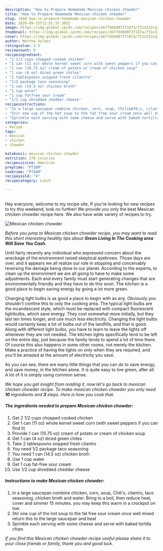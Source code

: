```yaml
---
description: "How to Prepare Homemade Mexican chicken chowder"
title: "How to Prepare Homemade Mexican chicken chowder"
slug: 1948-how-to-prepare-homemade-mexican-chicken-chowder
date: 2020-09-15T12:51:37.385Z
image: https://img-global.cpcdn.com/recipes/ebf7dddd073f187a/751x532cq70/mexican-chicken-chowder-recipe-main-photo.jpg
thumbnail: https://img-global.cpcdn.com/recipes/ebf7dddd073f187a/751x532cq70/mexican-chicken-chowder-recipe-main-photo.jpg
cover: https://img-global.cpcdn.com/recipes/ebf7dddd073f187a/751x532cq70/mexican-chicken-chowder-recipe-main-photo.jpg
author: Martha Valdez
ratingvalue: 3.3
reviewcount: 8
recipeingredient:
- "2 1/2 cups chopped cooked chicken"
- "1 can (11 oz) whole kernel sweet corn with sweet peppers if you can find it"
- "1 can (10.75 oz) cream of potato or cream of chicken soup"
- "1 can (4 oz) diced green chiles"
- "2 tablespoons snipped fresh cilantro"
- "1/2 package taco seasoning"
- "1 can (14.5 oz) chicken broth"
- "1 cup water"
- "1 cup fatfree sour cream"
- "1/2 cup shredded cheddar cheese"
recipeinstructions:
- "In a large saucepan combine chicken, corn, soup, Chili&#39;s, cilantro, taco seasoning, chicken broth and water. Bring to a boil, then reduce heat, cover and simmer 15 minutes. you may keep this warm in a crockpot on low."
- "Stir one cup of the hot soup to the fat free sour cream once well mixed return this to the large saucepan and heat"
- "Sprinkle each serving with some cheese and serve with baked tortilla chips"
categories:
- Recipe
tags:
- mexican
- chicken
- chowder

katakunci: mexican chicken chowder 
nutrition: 270 calories
recipecuisine: American
preptime: "PT38M"
cooktime: "PT58M"
recipeyield: "4"
recipecategory: Lunch

---
```

<br>
Hey everyone, welcome to my recipe site, If you're looking for new recipes to try this weekend, look no further! We provide you only the best Mexican chicken chowder recipe here. We also have wide variety of recipes to try.
<br>


![Mexican chicken chowder](https://img-global.cpcdn.com/recipes/ebf7dddd073f187a/751x532cq70/mexican-chicken-chowder-recipe-main-photo.jpg)

<i>Before you jump to Mexican chicken chowder recipe, you may want to read this short interesting healthy tips about 
<strong>Green Living In The Cooking area Will Save You Cash</strong>.</i>
</br>

Until fairly recently any individual who expressed concern about the wreckage of the environment raised skeptical eyebrows. Those days are over, and it appears we all realize our role in stopping and conceivably reversing the damage being done to our planet. According to the experts, to clean up the environment we are all going to have to make some adjustments. Each and every family must start generating changes that are environmentally friendly and they have to do this soon. The kitchen is a good place to begin saving energy by going a lot more green.

Changing light bulbs is as good a place to begin with as any. Obviously you shouldn't confine this to only the cooking area. The typical light bulbs are the incandescent style, which must be replaced with compact fluorescent lightbulbs, which save energy. They cost somewhat more initially, but they last ten times longer, and use much less electricity. Changing the light bulbs would certainly keep a lot of bulbs out of the landfills, and that is good. Along with different light bulbs, you have to learn to leave the lights off whenever they are not needed. The kitchen lights specifically tend to be left on the entire day, just because the family tends to spend a lot of time there. Of course this also happens in some other rooms, not merely the kitchen. Make a practice of having the lights on only when they are required, and you'll be amazed at the amount of electricity you save.

As you can see, there are many little things that you can do to save energy, and save money, in the kitchen alone. It is quite easy to live green, after all. A lot of it is simply using common sense.


<i>We hope you got insight from reading it, now let's go back to mexican chicken chowder recipe. To make mexican chicken chowder you only need <strong>10</strong> ingredients and <strong>3</strong> steps. Here is how you cook that.
</i>

##### The ingredients needed to prepare Mexican chicken chowder:

1. Get 2 1/2 cups chopped cooked chicken
1. Get 1 can (11 oz) whole kernel sweet corn (with sweet peppers if you can find it)
1. Provide 1 can (10.75 oz) cream of potato or cream of chicken soup
1. Get 1 can (4 oz) diced green chiles
1. Take 2 tablespoons snipped fresh cilantro
1. You need 1/2 package taco seasoning
1. You need 1 can (14.5 oz) chicken broth
1. Use 1 cup water
1. Get 1 cup fat-free sour cream
1. Use 1/2 cup shredded cheddar cheese


##### Instructions to make Mexican chicken chowder:

1. In a large saucepan combine chicken, corn, soup, Chili&#39;s, cilantro, taco seasoning, chicken broth and water. Bring to a boil, then reduce heat, cover and simmer 15 minutes. you may keep this warm in a crockpot on low.
1. Stir one cup of the hot soup to the fat free sour cream once well mixed return this to the large saucepan and heat
1. Sprinkle each serving with some cheese and serve with baked tortilla chips


<i>If you find this Mexican chicken chowder recipe useful please share it to your close friends or family, thank you and good luck.</i>
